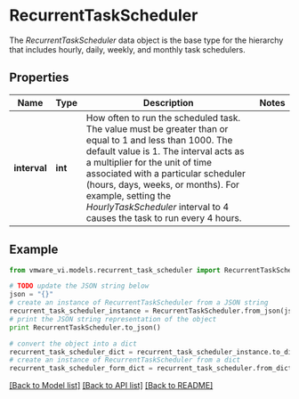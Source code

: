 # RecurrentTaskScheduler

The *RecurrentTaskScheduler* data object is the base type for the hierarchy that includes hourly, daily, weekly, and monthly task schedulers. 

## Properties
Name | Type | Description | Notes
------------ | ------------- | ------------- | -------------
**interval** | **int** | How often to run the scheduled task.  The value must be greater than or equal to 1 and less than 1000. The default value is 1. The interval acts as a multiplier for the unit of time associated with a particular scheduler (hours, days, weeks, or months). For example, setting the *HourlyTaskScheduler* interval to 4 causes the task to run every 4 hours.  | 

## Example

```python
from vmware_vi.models.recurrent_task_scheduler import RecurrentTaskScheduler

# TODO update the JSON string below
json = "{}"
# create an instance of RecurrentTaskScheduler from a JSON string
recurrent_task_scheduler_instance = RecurrentTaskScheduler.from_json(json)
# print the JSON string representation of the object
print RecurrentTaskScheduler.to_json()

# convert the object into a dict
recurrent_task_scheduler_dict = recurrent_task_scheduler_instance.to_dict()
# create an instance of RecurrentTaskScheduler from a dict
recurrent_task_scheduler_form_dict = recurrent_task_scheduler.from_dict(recurrent_task_scheduler_dict)
```
[[Back to Model list]](../README.md#documentation-for-models) [[Back to API list]](../README.md#documentation-for-api-endpoints) [[Back to README]](../README.md)


